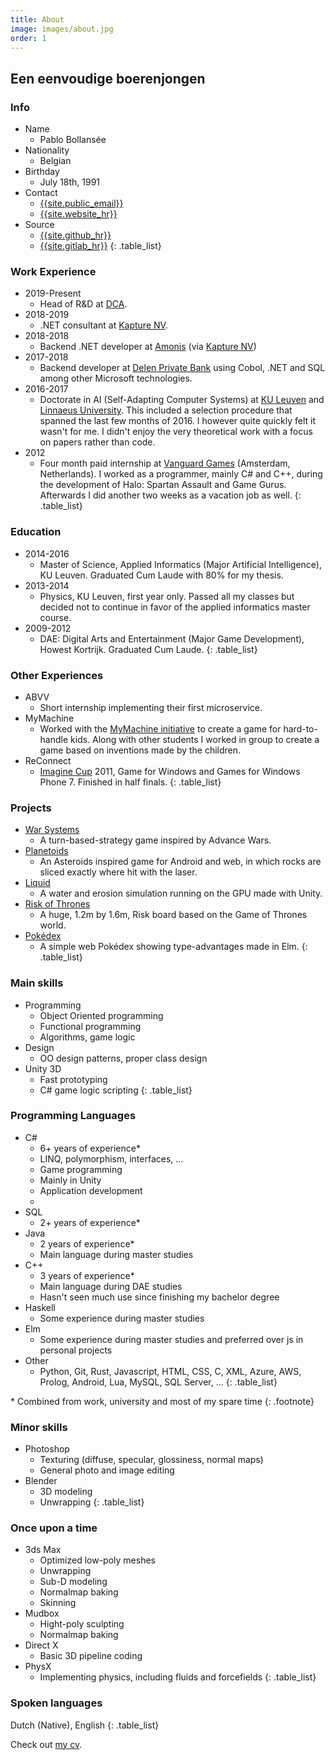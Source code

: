 ```yaml
---
title: About
image: images/about.jpg
order: 1
---
```


## Een eenvoudige boerenjongen

### Info

* Name
  * Pablo Bollansée
* Nationality
  * Belgian
* Birthday
  * July 18th, 1991
* Contact
  * [{{site.public_email}}](mailto:{{site.public_email}})
  * [{{site.website_hr}}]({{site.website}})
* Source
  * [{{site.github_hr}}]({{site.github}})
  * [{{site.gitlab_hr}}]({{site.gitlab}})
{: .table_list}

### Work Experience

* 2019-Present
  * Head of R&D at [DCA](https://dca.lu/).
* 2018-2019
  * .NET consultant at [Kapture NV](https://www.kapture.be/).
* 2018-2018
  * Backend .NET developer at [Amonis](http://www.amonis.be/) (via [Kapture NV](https://www.kapture.be/))
* 2017-2018
  * Backend developer at [Delen Private Bank](https://www.delen.be/) using Cobol, .NET and SQL among other Microsoft technologies.
* 2016-2017
  * Doctorate in AI (Self-Adapting Computer Systems) at [KU Leuven](https://www.kuleuven.be/) and [Linnaeus University](https://lnu.se/en/). This included a selection procedure that spanned the last few months of 2016.
		I&nbsp;however quite quickly felt it wasn't for me. I&nbsp;didn't enjoy the very theoretical work with a focus on papers rather&nbsp;than&nbsp;code.
* 2012
  * Four month paid internship at [Vanguard Games](http://www.vanguardgames.net/) (Amsterdam, Netherlands). I&nbsp;worked as a programmer, mainly C# and C++, during the development of Halo: Spartan Assault and Game Gurus. Afterwards I did another two weeks as a vacation job as well.
{: .table_list}

### Education

* 2014-2016
  * Master of Science, Applied Informatics (Major Artificial Intelligence), KU&nbsp;Leuven.
    Graduated Cum Laude with 80% for my thesis.
* 2013-2014
  * Physics, KU Leuven, first year only.
    Passed all my classes but decided not to continue in favor of the applied informatics master course.
* 2009-2012
  * DAE: Digital Arts and Entertainment (Major Game Development), Howest Kortrijk.
    Graduated Cum Laude.
{: .table_list}

### Other Experiences

* ABVV
  * Short internship implementing their first microservice.
* MyMachine
  * Worked with the [MyMachine initiative](https://mymachine-global.org/) to create a game for hard-to-handle kids. Along with other students I worked in group to create a game based on inventions made by the children.
* ReConnect
  * [Imagine Cup](https://imaginecup.microsoft.com/) 2011, Game for Windows and Games for Windows Phone 7. Finished in half finals.
{: .table_list}

### Projects

* [War Systems]({{site.baseurl}}/warsystems/)
  * A turn-based-strategy game inspired by Advance Wars.
* [Planetoids]({{site.baseurl}}/planetoids/)
  * An Asteroids inspired game for Android and web, in which rocks are sliced exactly where hit with the laser.
* [Liquid](https://www.pabloproductions.be/liquid/WebGL/)
  * A water and erosion simulation running on the GPU made with Unity.
* [Risk of Thrones](https://www.pabloproductions.be/RiskOfThrones/)
  * A huge, 1.2m by 1.6m, Risk board based on the Game of Thrones world.
* [Pokédex](http://pokedex.pabloproductions.be)
  * A simple web Pokédex showing type-advantages made in Elm.
{: .table_list}

### Main skills

* Programming
  * Object Oriented programming
  * Functional programming
  * Algorithms, game logic
* Design
  * OO design patterns, proper class design
* Unity 3D
  * Fast prototyping
  * C# game logic scripting
{: .table_list}

### Programming Languages

* C#
  * 6+ years of experience* 
  * LINQ, polymorphism, interfaces, ...
  * Game programming
  * Mainly in Unity
  * Application development
  * 
* SQL
  * 2+ years of experience* 
* Java
  * 2 years of experience* 
  * Main language during master studies
* C++
  * 3 years of experience* 
  * Main language during DAE studies
  * Hasn't seen much use since finishing my bachelor degree
* Haskell
  * Some experience during master studies
* Elm
  * Some experience during master studies and preferred over js in personal projects
* Other
  * Python, Git, Rust, Javascript, HTML, CSS, C, XML, Azure, AWS, Prolog, Android, Lua, MySQL, SQL Server, ...
{: .table_list}

\* Combined from work, university and most of my spare time
{: .footnote}

### Minor skills

* Photoshop
  * Texturing (diffuse, specular, glossiness, normal maps)
  * General photo and image editing
* Blender
  * 3D modeling
  * Unwrapping
{: .table_list}

### Once upon a time

* 3ds Max
  * Optimized low-poly meshes
  * Unwrapping
  * Sub-D modeling
  * Normalmap baking
  * Skinning
* Mudbox
  * Hight-poly sculpting
  * Normalmap baking
* Direct X
  * Basic 3D pipeline coding
* PhysX
  * Implementing physics, including fluids and forcefields
{: .table_list}

### Spoken languages

Dutch (Native), English
{: .table_list}

Check out [my cv]({{site.baseurl}}/cv).
